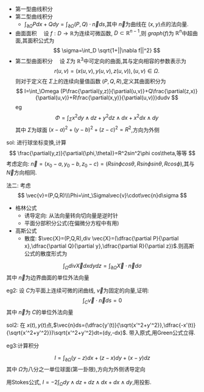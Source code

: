 <script type="text/javascript" src="http://cdn.mathjax.org/mathjax/latest/MathJax.js?config=default"></script>

- 第一型曲线积分 
- 第二型曲线积分
  - $\displaystyle\int_{\partial \Omega}Pdx+Qdy=\int_{\partial\Omega}(P,Q)\cdot\vec{n}ds$,其中 $\vec{n}$为曲线在 $(x,y)$点的法向量.
- 曲面面积 &emsp;设 $f:D\to\mathbb{R}$为连续可微函数, $D\subset\mathbb{R}^{n-1}$,则 $graph(f)$为 $\mathbb{R}^n$中超曲面,其面积公式为
$$
\sigma=\int_D  \sqrt{1+||\nabla f||^2}  
$$
- 第二型曲面积分 &emsp;设 $\Sigma$为 $\mathbb{R}^3$中可定向的曲面,其与定向相容的参数表示为
$$
    r(u,v)=(x(u,v),y(u,v),z(u,v)),(u,v)\in\Omega.
$$
则对于定义在 $\Sigma$上的连续向量值函数 $(P,Q,R)$,定义其曲面积分为
$$
    I=\int_\Omega (P\frac{\partial(y,z)}{\partial(u,v)}+Q\frac{\partial(z,x)}{\partial(u,v)}+R\frac{\partial(x,y)}{\partial(u,v)})dudv
$$
eg
$$
    \Phi=\int_\Sigma x^2dy\wedge dz+y^2dz\wedge dx+x^2dx\wedge dy
$$
其中 $\Sigma$为球面 $(x-a)^2+(y-b)^2+(z-c)^2=R^2$,方向为外侧

sol: 进行球坐标变换,计算
$$
    \frac{\partial(y,z)}{\partial(\phi,\theta)}=R^2sin^2\phi cos\theta,等等
$$
考虑定向: $\vec{n}=(x_0-a,y_0-b,z_0-c)=(Rsin\phi cos\theta,Rsin\phi sin\theta,Rcos\phi)$,其与 $\vec{N}$方向相同.

法二: 考虑 
$$
    \vec{v}=(P,Q,R)\\\Phi=\int_\Sigma\vec{v}\cdot\vec{n}d\sigma
$$

- 格林公式
  - 诱导定向: 从法向量转向切向量是逆时针
  - 平面分部积分公式(在偏微分方程中有用)
- 高斯公式
  - 散度: $\vec{X}=(P,Q,R),div \vec{X}=(\dfrac{\partial P}{\partial x},\dfrac{\partial Q}{\partial y},\dfrac{\partial R}{\partial z})$.则高斯公式的散度形式为

$$
    \int_\Omega div\vec{X}dxdydz=\int_{\partial\Omega}\vec{X}\cdot\vec{n}d\sigma
$$
其中 $\vec{n}$为边界曲面的单位外法向量

eg2: 设 $C$为平面上连续可微的闭曲线, $\vec{v}$为固定的向量,证明:
$$
    \int_C\vec{v}\cdot\vec{n}ds=0
$$
其中 $\vec{n}$为 $C$的单位外法向量

sol2: 在 $x(t),y(t)$点,$\vec{n}ds=(\dfrac{y'(t)}{\sqrt{x'^2+y'^2}},\dfrac{-x'(t)}{\sqrt{x'^2+y'^2}})\sqrt{x'^2+y'^2}dt=(dy,-dx)$. 带入原式,用Green公式立得.

eg3:计算积分

$$
    I=\int_{\partial\Omega}(y-z)dx+(z-x)dy+(x-y)dz
$$
其中 $\Omega$为八分之一单位球面(第一卦限),方向为外侧诱导定向  
  
用Stokes公式, $I=\displaystyle-2\int_\Omega dy\wedge dz+dz\wedge dx+dx\wedge dy$,用投影.